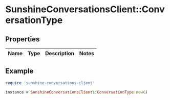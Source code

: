 # SunshineConversationsClient::ConversationType

## Properties

| Name | Type | Description | Notes |
| ---- | ---- | ----------- | ----- |

## Example

```ruby
require 'sunshine-conversations-client'

instance = SunshineConversationsClient::ConversationType.new()
```


